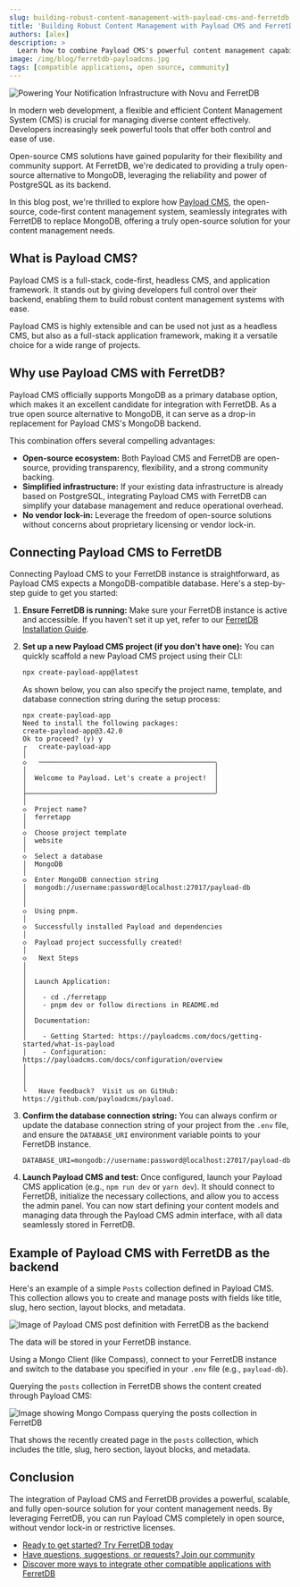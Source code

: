```yaml
---
slug: building-robust-content-management-with-payload-cms-and-ferretdb
title: 'Building Robust Content Management with Payload CMS and FerretDB'
authors: [alex]
description: >
  Learn how to combine Payload CMS's powerful content management capabilities with FerretDB's reliable, PostgreSQL-backed database for a robust and flexible content solution.
image: /img/blog/ferretdb-payloadcms.jpg
tags: [compatible applications, open source, community]
---
```


![Powering Your Notification Infrastructure with Novu and FerretDB](/img/blog/ferretdb-payloadcms.jpg)

In modern web development, a flexible and efficient Content Management System (CMS) is crucial for managing diverse content effectively.
Developers increasingly seek powerful tools that offer both control and ease of use.

<!--truncate-->

Open-source CMS solutions have gained popularity for their flexibility and community support.
At FerretDB, we're dedicated to providing a truly open-source alternative to MongoDB, leveraging the reliability and power of PostgreSQL as its backend.

In this blog post, we're thrilled to explore how [Payload CMS](https://payloadcms.com/), the open-source, code-first content management system, seamlessly integrates with FerretDB to replace MongoDB, offering a truly open-source solution for your content management needs.

## What is Payload CMS?

Payload CMS is a full-stack, code-first, headless CMS, and application framework.
It stands out by giving developers full control over their backend, enabling them to build robust content management systems with ease.

Payload CMS is highly extensible and can be used not just as a headless CMS, but also as a full-stack application framework, making it a versatile choice for a wide range of projects.

## Why use Payload CMS with FerretDB?

Payload CMS officially supports MongoDB as a primary database option, which makes it an excellent candidate for integration with FerretDB.
As a true open source alternative to MongoDB, it can serve as a drop-in replacement for Payload CMS's MongoDB backend.

This combination offers several compelling advantages:

- **Open-source ecosystem:** Both Payload CMS and FerretDB are open-source, providing transparency, flexibility, and a strong community backing.
- **Simplified infrastructure:** If your existing data infrastructure is already based on PostgreSQL, integrating Payload CMS with FerretDB can simplify your database management and reduce operational overhead.
- **No vendor lock-in:** Leverage the freedom of open-source solutions without concerns about proprietary licensing or vendor lock-in.

## Connecting Payload CMS to FerretDB

Connecting Payload CMS to your FerretDB instance is straightforward, as Payload CMS expects a MongoDB-compatible database.
Here's a step-by-step guide to get you started:

1. **Ensure FerretDB is running:** Make sure your FerretDB instance is active and accessible.
   If you haven't set it up yet, refer to our [FerretDB Installation Guide](https://docs.ferretdb.io/installation/ferretdb/).

2. **Set up a new Payload CMS project (if you don't have one):** You can quickly scaffold a new Payload CMS project using their CLI:

   ```sh
   npx create-payload-app@latest
   ```

   As shown below, you can also specify the project name, template, and database connection string during the setup process:

   ```text
   npx create-payload-app
   Need to install the following packages:
   create-payload-app@3.42.0
   Ok to proceed? (y) y
   ┌   create-payload-app
   │
   ◇   ────────────────────────────────────────────╮
   │                                               │
   │  Welcome to Payload. Let's create a project!  │
   │                                               │
   ├───────────────────────────────────────────────╯
   │
   ◇  Project name?
   │  ferretapp
   │
   ◇  Choose project template
   │  website
   │
   ◇  Select a database
   │  MongoDB
   │
   ◇  Enter MongoDB connection string
   │  mongodb://username:password@localhost:27017/payload-db
   │
   │
   ◇  Using pnpm.
   │
   ◇  Successfully installed Payload and dependencies
   │
   ◇  Payload project successfully created!
   │
   ◇   Next Steps
   │
   │
   │  Launch Application:
   │
   │    - cd ./ferretapp
   │    - pnpm dev or follow directions in README.md
   │
   │  Documentation:
   │
   │    - Getting Started: https://payloadcms.com/docs/getting-started/what-is-payload
   │    - Configuration: https://payloadcms.com/docs/configuration/overview
   │
   │
   │
   └   Have feedback?  Visit us on GitHub: https://github.com/payloadcms/payload.
   ```

3. **Confirm the database connection string:** You can always confirm or update the database connection string of your project from the `.env` file, and ensure the `DATABASE_URI` environment variable points to your FerretDB instance.

   ```text
   DATABASE_URI=mongodb://username:password@localhost:27017/payload-db
   ```

4. **Launch Payload CMS and test:** Once configured, launch your Payload CMS application (e.g., `npm run dev` or `yarn dev`).
   It should connect to FerretDB, initialize the necessary collections, and allow you to access the admin panel.
   You can now start defining your content models and managing data through the Payload CMS admin interface, with all data seamlessly stored in FerretDB.

## Example of Payload CMS with FerretDB as the backend

Here's an example of a simple `Posts` collection defined in Payload CMS.
This collection allows you to create and manage posts with fields like title, slug, hero section, layout blocks, and metadata.

![Image of Payload CMS post definition with FerretDB as the backend](/img/blog/payloadcms-post.png)

The data will be stored in your FerretDB instance.

Using a Mongo Client (like Compass), connect to your FerretDB instance and switch to the database you specified in your `.env` file (e.g., `payload-db`).

Querying the `posts` collection in FerretDB shows the content created through Payload CMS:

![Image showing Mongo Compass querying the posts collection in FerretDB](/img/blog/payloadcms-ferretdb-compass.png)

That shows the recently created page in the `posts` collection, which includes the title, slug, hero section, layout blocks, and metadata.

## Conclusion

The integration of Payload CMS and FerretDB provides a powerful, scalable, and fully open-source solution for your content management needs.
By leveraging FerretDB, you can run Payload CMS completely in open source, without vendor lock-in or restrictive licenses.

- [Ready to get started? Try FerretDB today](https://github.com/FerretDB/FerretDB)
- [Have questions, suggestions, or requests? Join our community](https://docs.ferretdb.io/#community)
- [Discover more ways to integrate other compatible applications with FerretDB](https://docs.ferretdb.io/compatible-applications)

